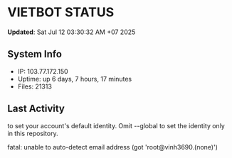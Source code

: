 # VIETBOT STATUS
**Updated**: Sat Jul 12 03:30:32 AM +07 2025

## System Info
- IP: 103.77.172.150
- Uptime: up 6 days, 7 hours, 17 minutes
- Files: 21313

## Last Activity

to set your account's default identity.
Omit --global to set the identity only in this repository.

fatal: unable to auto-detect email address (got 'root@vinh3690.(none)')
